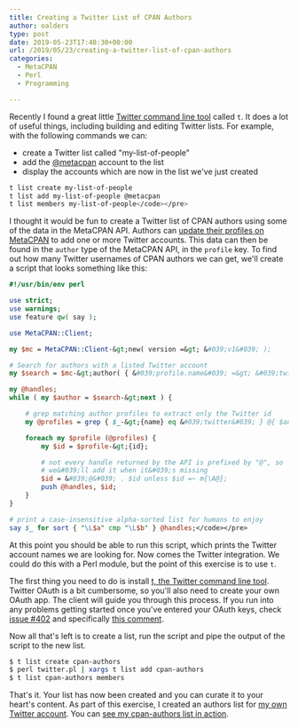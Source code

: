```yaml
---
title: Creating a Twitter List of CPAN Authors
author: oalders
type: post
date: 2019-05-23T17:40:30+00:00
url: /2019/05/23/creating-a-twitter-list-of-cpan-authors
categories:
  - MetaCPAN
  - Perl
  - Programming

---
```

Recently I found a great little [Twitter command line tool][1] called `t`. It does a lot of useful things, including building and editing Twitter lists. For example, with the following commands we can:

  * create a Twitter list called "my-list-of-people"
  * add the [@metacpan][2] account to the list
  * display the accounts which are now in the list we've just created

```bash
t list create my-list-of-people
t list add my-list-of-people @metacpan
t list members my-list-of-people</code></pre>
```

I thought it would be fun to create a Twitter list of CPAN authors using some of the data in the MetaCPAN API. Authors can [update their profiles on MetaCPAN][3] to add one or more Twitter accounts. This data can then be found in the `author` type of the MetaCPAN API, in the `profile` key. To find out how many Twitter usernames of CPAN authors we can get, we'll create a script that looks something like this:

```perl
#!/usr/bin/env perl

use strict;
use warnings;
use feature qw( say );

use MetaCPAN::Client;

my $mc = MetaCPAN::Client-&gt;new( version =&gt; &#039;v1&#039; );

# Search for authors with a listed Twitter account
my $search = $mc-&gt;author( { &#039;profile.name&#039; =&gt; &#039;twitter&#039; } );

my @handles;
while ( my $author = $search-&gt;next ) {

    # grep matching author profiles to extract only the Twitter id
    my @profiles = grep { $_-&gt;{name} eq &#039;twitter&#039; } @{ $author-&gt;profile };

    foreach my $profile (@profiles) {
        my $id = $profile-&gt;{id};

        # not every handle returned by the API is prefixed by "@", so
        # we&#039;ll add it when it&#039;s missing
        $id = &#039;@&#039; . $id unless $id =~ m{\A@};
        push @handles, $id;
    }
}

# print a case-insensitive alpha-sorted list for humans to enjoy
say $_ for sort { "\L$a" cmp "\L$b" } @handles;</code></pre>
```

At this point you should be able to run this script, which prints the Twitter account names we are looking for. Now comes the Twitter integration. We could do this with a Perl module, but the point of this exercise is to use `t`.

The first thing you need to do is install [t, the Twitter command line tool][1]. Twitter OAuth is a bit cumbersome, so you'll also need to create your own OAuth app. The client will guide you through this process. If you run into any problems getting started once you've entered your OAuth keys, check [issue #402][4] and specifically [this comment][5].

Now all that's left is to create a list, run the script and pipe the output of the script to the new list.

```bash
$ t list create cpan-authors
$ perl twitter.pl | xargs t list add cpan-authors
$ t list cpan-authors members
```

That's it. Your list has now been created and you can curate it to your heart's content. As part of this exercise, I created an authors list for [my own Twitter account][6]. You can [see my cpan-authors list in action][7].

 [1]: https://github.com/sferik/t
 [2]: https://twitter.com/metacpan
 [3]: https://metacpan.org/account/profile
 [4]: https://github.com/sferik/t/issues/402
 [5]: https://github.com/sferik/t/issues/402#issuecomment-466909077
 [6]: https://twitter.com/olafalders
 [7]: https://twitter.com/olafalders/lists/cpan-authors
